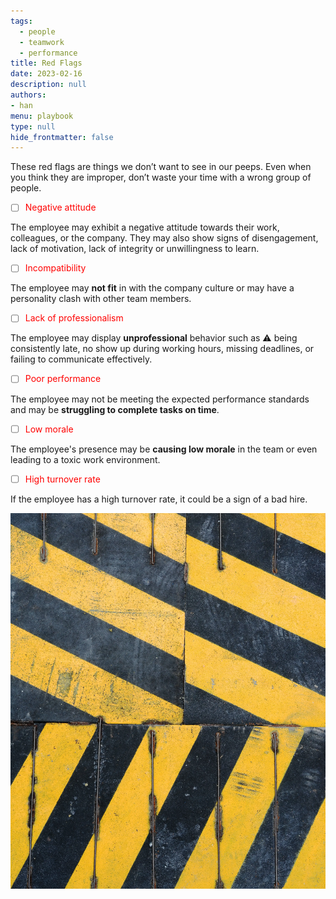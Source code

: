 ```yaml
---
tags: 
  - people
  - teamwork
  - performance
title: Red Flags
date: 2023-02-16
description: null
authors: 
- han
menu: playbook
type: null
hide_frontmatter: false
---
```

These red flags are things we don’t want to see in our peeps. Even when you think they are improper, don’t waste your time with a wrong group of people.

- [ ] <span style='color:red'>Negative attitude</span>

The employee may exhibit a negative attitude towards their work, colleagues, or the company. They may also show signs of disengagement, lack of motivation, lack of integrity or unwillingness to learn.

- [ ] <span style='color:red'>Incompatibility</span>

The employee may **not fit** in with the company culture or may have a personality clash with other team members.

- [ ] <span style='color:red'>Lack of professionalism</span>

The employee may display **unprofessional** behavior such as ⚠️ being consistently late, no show up during working hours, missing deadlines, or failing to communicate effectively.

- [ ] <span style='color:red'>Poor performance</span>

The employee may not be meeting the expected performance standards and may be **struggling to complete tasks on time**.

- [ ] <span style='color:red'>Low morale</span>

The employee's presence may be **causing low morale** in the team or even leading to a toxic work environment.

- [ ] <span style='color:red'>High turnover rate</span>

If the employee has a high turnover rate, it could be a sign of a bad hire.

![](assets/red-flags_8e2d26f28c0d107f0b2dba0b99c0da5e_md5.webp)
